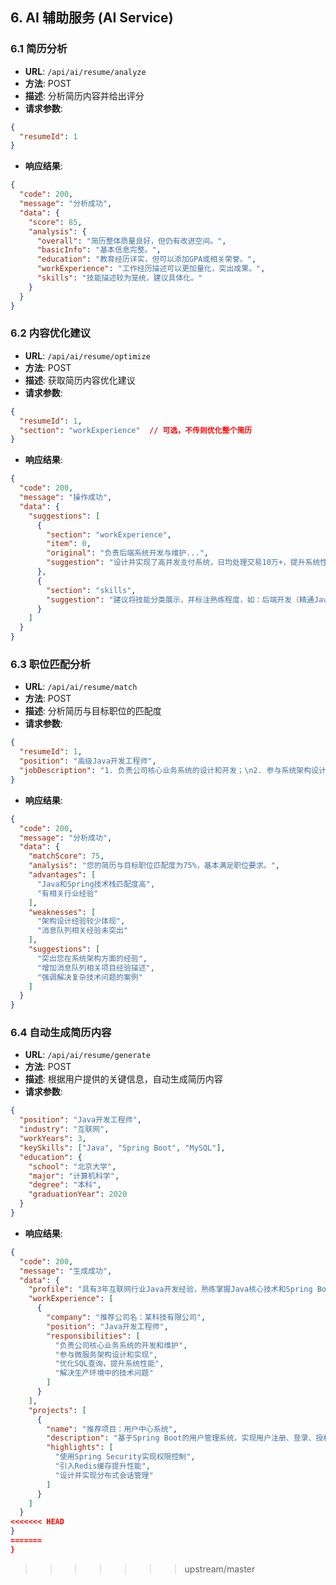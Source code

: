 ## 6. AI 辅助服务 (AI Service)

### 6.1 简历分析

- **URL**: `/api/ai/resume/analyze`
- **方法**: POST
- **描述**: 分析简历内容并给出评分
- **请求参数**:

```json
{
  "resumeId": 1
}
```

- **响应结果**:

```json
{
  "code": 200,
  "message": "分析成功",
  "data": {
    "score": 85,
    "analysis": {
      "overall": "简历整体质量良好，但仍有改进空间。",
      "basicInfo": "基本信息完整。",
      "education": "教育经历详实，但可以添加GPA或相关荣誉。",
      "workExperience": "工作经历描述可以更加量化，突出成果。",
      "skills": "技能描述较为笼统，建议具体化。"
    }
  }
}
```
### 6.2 内容优化建议

- **URL**: `/api/ai/resume/optimize`
- **方法**: POST
- **描述**: 获取简历内容优化建议
- **请求参数**:

```json
{
  "resumeId": 1,
  "section": "workExperience"  // 可选，不传则优化整个简历
}
```

- **响应结果**:

```json
{
  "code": 200,
  "message": "操作成功",
  "data": {
    "suggestions": [
      {
        "section": "workExperience",
        "item": 0,
        "original": "负责后端系统开发与维护...",
        "suggestion": "设计并实现了高并发支付系统，日均处理交易10万+，提升系统性能30%；优化数据库查询，减少响应时间50%。"
      },
      {
        "section": "skills",
        "suggestion": "建议将技能分类展示，并标注熟练程度，如：后端开发（精通Java、Spring Boot），数据库（熟练MySQL、Redis）。"
      }
    ]
  }
}
```

### 6.3 职位匹配分析

- **URL**: `/api/ai/resume/match`
- **方法**: POST
- **描述**: 分析简历与目标职位的匹配度
- **请求参数**:

```json
{
  "resumeId": 1,
  "position": "高级Java开发工程师",
  "jobDescription": "1. 负责公司核心业务系统的设计和开发；\n2. 参与系统架构设计和技术选型；\n3. 解决系统中的技术难题和性能瓶颈；\n4. 技术要求：Java/Spring Cloud/MySQL/Redis/消息队列，5年以上经验。"
}
```

- **响应结果**:

```json
{
  "code": 200,
  "message": "分析成功",
  "data": {
    "matchScore": 75,
    "analysis": "您的简历与目标职位匹配度为75%，基本满足职位要求。",
    "advantages": [
      "Java和Spring技术栈匹配度高",
      "有相关行业经验"
    ],
    "weaknesses": [
      "架构设计经验较少体现",
      "消息队列相关经验未突出"
    ],
    "suggestions": [
      "突出您在系统架构方面的经验",
      "增加消息队列相关项目经验描述",
      "强调解决复杂技术问题的案例"
    ]
  }
}
```

### 6.4 自动生成简历内容

- **URL**: `/api/ai/resume/generate`
- **方法**: POST
- **描述**: 根据用户提供的关键信息，自动生成简历内容
- **请求参数**:

```json
{
  "position": "Java开发工程师",
  "industry": "互联网",
  "workYears": 3,
  "keySkills": ["Java", "Spring Boot", "MySQL"],
  "education": {
    "school": "北京大学",
    "major": "计算机科学",
    "degree": "本科",
    "graduationYear": 2020
  }
}
```

- **响应结果**:

```json
{
  "code": 200,
  "message": "生成成功",
  "data": {
    "profile": "具有3年互联网行业Java开发经验，熟练掌握Java核心技术和Spring Boot框架，具备扎实的MySQL数据库设计和优化能力。善于解决复杂技术问题，具有良好的团队协作精神。",
    "workExperience": [
      {
        "company": "推荐公司名：某科技有限公司",
        "position": "Java开发工程师",
        "responsibilities": [
          "负责公司核心业务系统的开发和维护",
          "参与微服务架构设计和实现",
          "优化SQL查询，提升系统性能",
          "解决生产环境中的技术问题"
        ]
      }
    ],
    "projects": [
      {
        "name": "推荐项目：用户中心系统",
        "description": "基于Spring Boot的用户管理系统，实现用户注册、登录、授权等功能。",
        "highlights": [
          "使用Spring Security实现权限控制",
          "引入Redis缓存提升性能",
          "设计并实现分布式会话管理"
        ]
      }
    ]
  }
<<<<<<< HEAD
}
=======
}
```

>>>>>>> upstream/master
